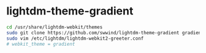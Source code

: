 # lightdm-theme-gradient

```bash
cd /usr/share/lightdm-webkit/themes
sudo git clone https://github.com/swwind/lightdm-theme-gradient gradient
sudo vim /etc/lightdm/lightdm-webkit2-greeter.conf
# webkit_theme = gradient
```
